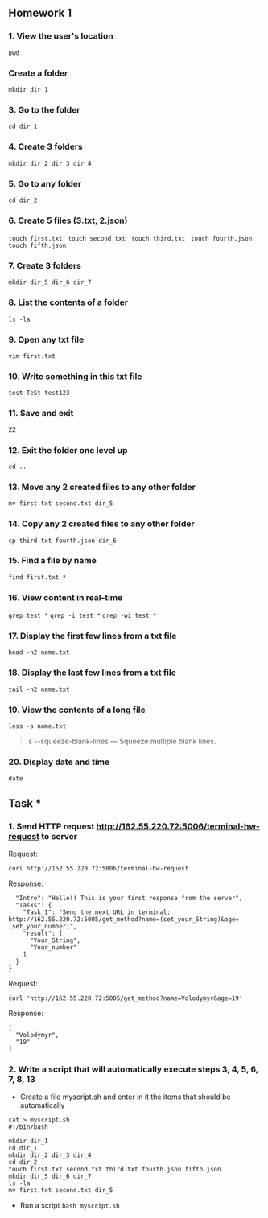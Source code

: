 ## Homework 1

### 1. View the user's location
`pwd`

### Create a folder
`mkdir dir_1`

### 3. Go to the folder
`cd dir_1`

### 4. Create 3 folders	
`mkdir dir_2 dir_3 dir_4`

### 5. Go to any folder
`cd dir_2`

### 6. Create 5 files (3.txt, 2.json)
`touch first.txt `
`touch second.txt `
`touch third.txt `
`touch fourth.json`
`touch fifth.json`

### 7. Create 3 folders 
`mkdir dir_5 dir_6 dir_7`

### 8. List the contents of a folder
`ls -la`

### 9. Open any txt file
`vim first.txt`

### 10. Write something in this txt file 
`test
TeSt
test123`

### 11. Save and exit 
`ZZ`

### 12. Exit the folder one level up
`cd ..`

### 13. Move any 2 created files to any other folder
`mv first.txt second.txt dir_5`

### 14. Copy any 2 created files to any other folder
`cp third.txt fourth.json dir_6`

### 15. Find a file by name
`find first.txt *`

### 16. View content in real-time
`grep test *`
`grep -i test *`
`grep -wi test *`

### 17. Display the first few lines from a txt file
`head -n2 name.txt`

### 18. Display the last few lines from a txt file
`tail -n2 name.txt`

### 19. View the contents of a long file
`less -s name.txt`
> s  --squeeze-blank-lines — Squeeze multiple blank lines.

### 20. Display date and time
`date`

## Task *
### 1. Send HTTP request http://162.55.220.72:5006/terminal-hw-request to server

Request:

`curl http://162.55.220.72:5006/terminal-hw-request`

Response:
```
  "Intro": "Hello!! This is your first response from the server",
  "Tasks": {
    "Task_1": "Send the next URL in terminal: http://162.55.220.72:5005/get_method?name=(set_your_String)&age=(set_your_number)",
    "result": [
      "Your_String",
      "Your_number"
    ]
  }
}
```

Request:

`curl 'http://162.55.220.72:5005/get_method?name=Volodymyr&age=19'`

Response:
```
[
  "Volodymyr",
  "19"
]
```
### 2. Write a script that will automatically execute steps 3, 4, 5, 6, 7, 8, 13

- Create a file myscript.sh and enter in it the items that should be automatically
```
cat > myscript.sh
#!/bin/bash

mkdir dir_1
cd dir_1
mkdir dir_2 dir_3 dir_4
cd dir_2
touch first.txt second.txt third.txt fourth.json fifth.json
mkdir dir_5 dir_6 dir_7
ls -la
mv first.txt second.txt dir_5
```
- Run a script
`bash myscript.sh`
